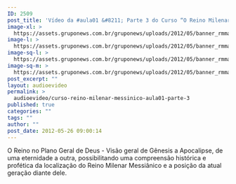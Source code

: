 ```yaml
---
ID: 2509
post_title: 'Vídeo da #aula01 &#8211; Parte 3 do Curso “O Reino Milenar Messiânico”'
image-xl: >
  https://assets.gruponews.com.br/gruponews/uploads/2012/05/banner_rmma1-prt3.jpg
image-l: >
  https://assets.gruponews.com.br/gruponews/uploads/2012/05/banner_rmma1-prt3.jpg
image-sq-l: >
  https://assets.gruponews.com.br/gruponews/uploads/2012/05/banner_rmma1-prt3.jpg
image-sq-m: >
  https://assets.gruponews.com.br/gruponews/uploads/2012/05/banner_rmma1-prt3-720x320.jpg
post_excerpt: ""
layout: audioevideo
permalink: >
  audioevideo/curso-reino-milenar-messinico-aula01-parte-3
published: true
categories: ""
tags: ""
author: ""
post_date: 2012-05-26 09:00:14
---
```

O Reino no Plano Geral de Deus - Visão geral de Gênesis a Apocalipse, de uma eternidade a outra, possibilitando uma compreensão histórica e profética da localização do Reino Milenar Messiânico e a posição da atual geração diante dele.